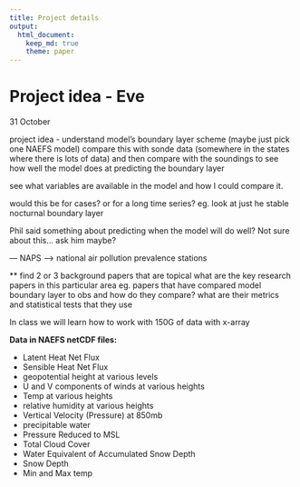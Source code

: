 ```yaml
---
title: Project details
output: 
  html_document:
    keep_md: true
    theme: paper
---
```


# Project idea - Eve

31 October


project idea - understand model’s boundary layer scheme (maybe just pick one NAEFS model)
compare this with sonde data (somewhere in the states where there is lots of data) and then compare with the soundings to see how well the model does at predicting the boundary layer

see what variables are available in the model and how I could compare it. 

would this be for cases? or for a long time series?
eg. look at just he stable nocturnal boundary layer

Phil said something about predicting when the model will do well? Not sure about this… ask him maybe?


— NAPS —> national air pollution prevalence stations


** find 2 or 3 background papers that are topical 
what are the key research papers in this particular area
eg. papers that have compared model boundary layer to obs and how do they compare? what are their metrics and statistical tests that they use


In class we will learn how to work with 150G of data with x-array


**Data in NAEFS netCDF files:**
- Latent Heat Net Flux
- Sensible Heat Net Flux
- geopotential height at various levels
- U and V components of winds at various heights
- Temp at various heights
- relative humidity at various heights
- Vertical Velocity (Pressure) at 850mb
- precipitable water
- Pressure Reduced to MSL
- Total Cloud Cover
- Water Equivalent of Accumulated Snow Depth
- Snow Depth
- Min and Max temp

```python

```
